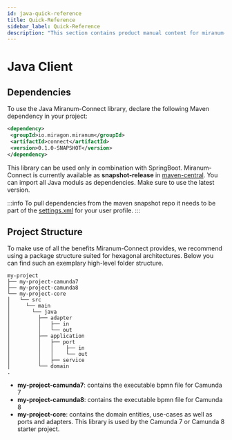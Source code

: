 ```yaml
---
id: java-quick-reference
title: Quick-Reference
sidebar_label: Quick-Reference
description: "This section contains product manual content for miranum-connect and its use within a java client ."
---
```


# Java Client
## Dependencies 
To use the Java Miranum-Connect library, declare the following Maven dependency in your project:     
```xml
<dependency>
 <groupId>io.miragon.miranum</groupId>
 <artifactId>connect</artifactId>
 <version>0.1.0-SNAPSHOT</version>
</dependency>
```

This library can be used only in combination with SpringBoot. Miranum-Connect is currently available as **snapshot-release** 
in [maven-central](https://s01.oss.sonatype.org/content/repositories/snapshots/io/miragon/miranum/). You can import all Java moduls 
as dependencies. Make sure to use the latest version. 

:::info
To pull dependencies from the maven snapshot repo it needs to be part of the [settings.xml](https://github.com/FlowSquad/miranum) for your user profile.
:::

## Project Structure 
To make use of all the benefits Miranum-Connect provides, we recommend using a package structure suited for hexagonal architectures. 
Below you can find such an exemplary high-level folder structure. 

```
my-project
├── my-project-camunda7
├── my-project-camunda8
└── my-project-core
│   └── src
│     └── main
│       └── java
│         ├── adapter
│         │   ├── in
│         │   └── out
│         ├── application
│         │   ├── port
│         │   │    ├── in
│         │   │    └── out
│         │   ├── service
│         └── domain
.
```

- **my-project-camunda7**: contains the executable bpmn file for Camunda 7
- **my-project-camunda8**: contains the executable bpmn file for Camunda 8 
- **my-project-core**: contains the domain entities, use-cases as well as ports and adapters. This library is used by the Camunda 7 or Camunda 8 starter project.
